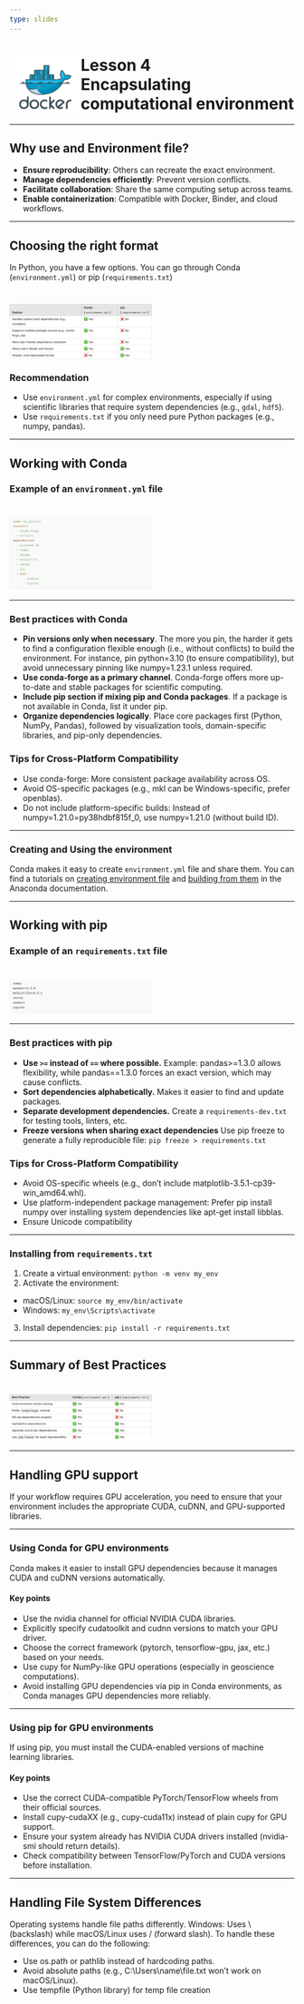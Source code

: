 ```yaml
---
type: slides
---
```


<div><h1><img src="https://raw.githubusercontent.com/docker-library/docs/c350af05d3fac7b5c3f6327ac82fe4d990d8729c/docker/logo.png" alt="Docker Logo" width=25% align="left"/> Lesson 4<br>Encapsulating computational environment</h1></div>

---

## Why use and Environment file?

* **Ensure reproducibility**: Others can recreate the exact environment.
* **Manage dependencies efficiently**: Prevent version conflicts.
* **Facilitate collaboration**: Share the same computing setup across teams.
* **Enable containerization**: Compatible with Docker, Binder, and cloud workflows.

---

## Choosing the right format

In Python, you have a few options. You can go through Conda (`environment.yml`) or pip (`requirements.txt`)

<div><h1><img src="https://github.com/LinkedEarth/LeapFROGS/blob/main/static/module6/envvsreq.png?raw=true" alt="environment.yml vs requirements.txt" width=50% align="center"/></h1></div>

### Recommendation

* Use `environment.yml` for complex environments, especially if using scientific libraries that require system dependencies (e.g., `gdal`, `hdf5`).
* Use `requirements.txt` if you only need pure Python packages (e.g., numpy, pandas).

---

## Working with Conda

### Example of an `environment.yml` file

<div><h1><img src="https://github.com/LinkedEarth/LeapFROGS/blob/main/static/module6/environmentfile.png?raw=true" alt="environment file example" width=50% align="center"/></h1></div>

---

### Best practices with Conda

* **Pin versions only when necessary**. The more you pin, the harder it gets to find a configuration flexible enough (i.e., without conflicts) to build the environment. For instance, pin python=3.10 (to ensure compatibility), but avoid unnecessary pinning like numpy=1.23.1 unless required.
* **Use conda-forge as a primary channel**. Conda-forge offers more up-to-date and stable packages for scientific computing.
* **Include pip section if mixing pip and Conda packages**. If a package is not available in Conda, list it under pip.
* **Organize dependencies logically**. Place core packages first (Python, NumPy, Pandas), followed by visualization tools, domain-specific libraries, and pip-only dependencies.

### Tips for Cross-Platform Compatibility

* Use conda-forge: More consistent package availability across OS.
* Avoid OS-specific packages (e.g., mkl can be Windows-specific, prefer openblas).
* Do not include platform-specific builds: Instead of numpy=1.21.0=py38hdbf815f_0, use numpy=1.21.0 (without build ID).

---

### Creating and Using the environment

Conda makes it easy to create `environment.yml` file and share them. You can find a tutorials on [creating environment file](https://docs.conda.io/projects/conda/en/latest/user-guide/tasks/manage-environments.html#sharing-an-environment) and [building from them](https://docs.conda.io/projects/conda/en/latest/user-guide/tasks/manage-environments.html#creating-an-environment-from-an-environment-yml-file) in the Anaconda documentation. 

---

## Working with pip

### Example of an `requirements.txt` file

<div><h1><img src="https://github.com/LinkedEarth/LeapFROGS/blob/main/static/module6/requirements.png?raw=true" alt="requirements file example" width=50% align="center"/></h1></div>

---

### Best practices with pip

* **Use `>=` instead of `==` where possible.** Example: pandas>=1.3.0 allows flexibility, while pandas==1.3.0 forces an exact version, which may cause conflicts.
* **Sort dependencies alphabetically.** Makes it easier to find and update packages.
* **Separate development dependencies.** Create a `requirements-dev.txt` for testing tools, linters, etc.
* **Freeze versions when sharing exact dependencies** Use pip freeze to generate a fully reproducible file: `pip freeze > requirements.txt`

### Tips for Cross-Platform Compatibility

* Avoid OS-specific wheels (e.g., don’t include matplotlib-3.5.1-cp39-win_amd64.whl).
* Use platform-independent package management: Prefer pip install numpy over installing system dependencies like apt-get install libblas.
* Ensure Unicode compatibility

---

### Installing from `requirements.txt`

1. Create a virtual environment: `python -m venv my_env`
2. Activate the environment:
  * macOS/Linux: `source my_env/bin/activate`
  * Windows: `my_env\Scripts\activate`
3. Install dependencies: `pip install -r requirements.txt`

---

## Summary of Best Practices

<div><h1><img src="https://github.com/LinkedEarth/LeapFROGS/blob/main/static/module6/bestpractices.png?raw=true" alt="summary of best practices" width=50% align="center"/></h1></div>

---

## Handling GPU support

If your workflow requires GPU acceleration, you need to ensure that your environment includes the appropriate CUDA, cuDNN, and GPU-supported libraries. 

---

### Using Conda for GPU environments

Conda makes it easier to install GPU dependencies because it manages CUDA and cuDNN versions automatically.

#### Key points

* Use the nvidia channel for official NVIDIA CUDA libraries.
* Explicitly specify cudatoolkit and cudnn versions to match your GPU driver.
* Choose the correct framework (pytorch, tensorflow-gpu, jax, etc.) based on your needs.
* Use cupy for NumPy-like GPU operations (especially in geoscience computations).
* Avoid installing GPU dependencies via pip in Conda environments, as Conda manages GPU dependencies more reliably.

---

### Using pip for GPU environments

If using pip, you must install the CUDA-enabled versions of machine learning libraries.

#### Key points

* Use the correct CUDA-compatible PyTorch/TensorFlow wheels from their official sources.
* Install cupy-cudaXX (e.g., cupy-cuda11x) instead of plain cupy for GPU support.
* Ensure your system already has NVIDIA CUDA drivers installed (nvidia-smi should return details).
* Check compatibility between TensorFlow/PyTorch and CUDA versions before installation.

---

## Handling File System Differences

Operating systems handle file paths differently. Windows: Uses \ (backslash) while macOS/Linux uses / (forward slash). To handle these differences, you can do the following:
* Use os.path or pathlib instead of hardcoding paths.
* Avoid absolute paths (e.g., C:\Users\name\file.txt won’t work on macOS/Linux).
* Use tempfile (Python library) for temp file creation